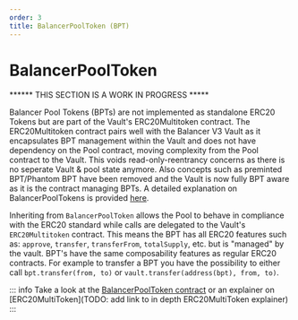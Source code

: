 ```yaml
---
order: 3
title: BalancerPoolToken (BPT)
---
```


# BalancerPoolToken

****** THIS SECTION IS A WORK IN PROGRESS *****

Balancer Pool Tokens (BPTs) are not implemented as standalone ERC20 Tokens but are part of the Vault's ERC20Multitoken contract. The ERC20Multitoken contract pairs well with the Balancer V3 Vault as it encapsulates BPT management within the Vault and does not have dependency on the Pool contract, moving complexity from the Pool contract to the Vault. This voids read-only-reentrancy concerns as there is no seperate Vault & pool state anymore. Also concepts such as preminted BPT/Phantom BPT have been removed and the Vault is now fully BPT aware as it is the contract managing BPTs. A detailed explanation on BalancerPoolTokens is provided [here]().

Inheriting from `BalancerPoolToken` allows the Pool to behave in compliance with the ERC20 standard while calls are delegated to the Vault's `ERC20Multitoken` contract. This means the BPT has all ERC20 features such as: `approve`, `transfer`, `transferFrom`, `totalSupply`, etc. but is "managed" by the vault. BPT's have the same composability features as regular ERC20 contracts. For example to transfer a BPT you have the possibility to either call `bpt.transfer(from, to)` or `vault.transfer(address(bpt), from, to)`.

::: info
Take a look at the [BalancerPoolToken contract](https://github.com/balancer/balancer-v3-monorepo/blob/main/pkg/vault/contracts/BalancerPoolToken.sol) or an explainer on [ERC20MultiToken](TODO: add link to in depth ERC20MultiToken explainer)
:::